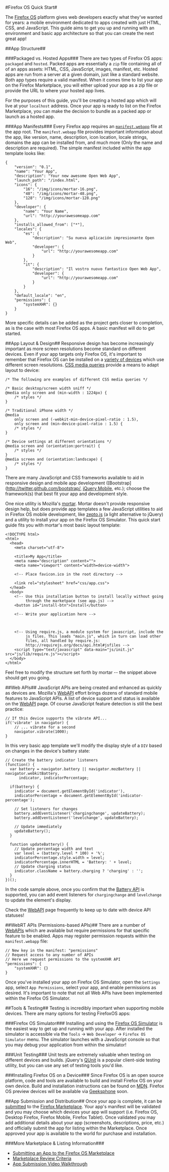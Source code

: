 #Firefox OS Quick Start#

The [Firefox OS](http://www.mozilla.org/en-US/firefoxos/) platform gives web developers exactly what they've wanted for years:  a mobile environment dedicated to apps created with just HTML, CSS, and JavaScript.  This guide aims to get you up and running with an environment and basic app architecture so that you can create the next great app!


##App Structure##

###Packaged vs. Hosted Apps###
There are two types of Firefox OS apps:  `packaged` and `hosted`.  Packed apps are essentially a `zip` file containing all of of an apps assets:  HTML, CSS, JavaScript, images, manifest, etc.  Hosted apps are run from a server at a given domain, just like a standard website.  Both app types require a valid manifest.  When it comes time to list your app on the Firefox Marketplace, you will either upload your app as a zip file or provide the URL to where your hosted app lives.

For the purposes of this guide, you'll be creating a hosted app which will live at your `localhost` address.  Once your app is ready to list on the Firefox Marketplace, you can make the decision to bundle as a packed app or launch as a hosted app.


###App Manifests###
Every Firefox app requires an [`manifest.webapp`](https://marketplace.firefox.com/developers/docs/manifests) file at the app root.  The `manifest.webapp` file provides important information about the app, like version, name, description, icon location, locale strings, domains the app can be installed from, and much more (Only the name and description are required).  The simple manifest included within the app template looks like:

	{
		"version": "0.1",
		"name": "Your App",
		"description": "Your new awesome Open Web App",
		"launch_path": "/index.html",
		"icons": {
			"16": "/img/icons/mortar-16.png",
			"48": "/img/icons/mortar-48.png",
			"128": "/img/icons/mortar-128.png"
		},
		"developer": {
			"name": "Your Name",
			"url": "http://yourawesomeapp.com"
		},
		"installs_allowed_from": ["*"],
		"locales": {
			"es": {
				"description": "Su nueva aplicación impresionante Open Web",
				"developer": {
					"url": "http://yourawesomeapp.com"
				}
			},
			"it": {
				"description": "Il vostro nuovo fantastico Open Web App",
				"developer": {
					"url": "http://yourawesomeapp.com"
				}
			}
		},
		"default_locale": "en",
		"permissions": {
			"systemXHR": {}
		}
	}



More specific details can be added as the project gets closer to completion, as is the case with most Firefox OS apps.  A basic manifest will do to get started. 


##App Layout & Design##
Responsive design has become increasingly important as more screen resolutions become standard on different devices.  Even if your app targets only Firefox OS, it's important to remember that Firefox OS can be installed on a [variety of devices](https://developer.mozilla.org/en-US/docs/Mozilla/Firefox_OS/Firefox_OS_build_prerequisites) which use different screen resolutions.  [CSS media queries](https://developer.mozilla.org/en-US/docs/CSS/Media_queries) provide a means to adapt layout to device:

	/* The following are examples of different CSS media queries */

	/* Basic desktop/screen width sniff */
	@media only screen and (min-width : 1224px) {
		/* styles */
	}

	/* Traditional iPhone width */
	@media
		only screen and (-webkit-min-device-pixel-ratio : 1.5),
		only screen and (min-device-pixel-ratio : 1.5) {
		/* styles */
	}

	/* Device settings at different orientations */
	@media screen and (orientation:portrait) {
		/* styles */
	}
	@media screen and (orientation:landscape) {
		/* styles */
	}


There are many JavaScript and CSS frameworks available to aid in responsive design and mobile app development ([Bootstrap](http://twitter.github.com/bootstrap/, [jQuery Mobile](http://jquerymobile.com), etc.);  choose the framework(s) that best fit your app and development style.  

One nice utility is Mozilla's [mortar](https://github.com/mozilla/mortar).  Mortar doesn't provide responsive design help, but does provide app templates a few JavaScript utilities to aid in Firefox OS mobile development, like [zepto.js](http://zeptojs.com/) (a light alternative to jQuery) and a utility to install your app on the Firefox OS Simulator.  This quick start guide fits you with mortar's most basic layout template:
	
	<!DOCTYPE html>
	<html>
	  <head>
	    <meta charset="utf-8">

	    <title>My App</title>
	    <meta name="description" content="">
	    <meta name="viewport" content="width=device-width">

	    <!-- Place favicon.ico in the root directory -->

	    <link rel="stylesheet" href="css/app.css">
	  </head>
	  <body>
	    <!-- Use this installation button to install locally without going
	         through the marketpace (see app.js) -->
	    <button id="install-btn">Install</button>    

	    <!-- Write your application here -->

	    
	    
	    <!-- Using require.js, a module system for javascript, include the
	         js files. This loads "main.js", which in turn can load other
	         files, all handled by require.js:
	         http://requirejs.org/docs/api.html#jsfiles -->
	    <script type="text/javascript" data-main="js/init.js" src="js/lib/require.js"></script>
	  </body>
	</html>


Feel free to modify the structure set forth by mortar -- the snippet above should get you going.


##Web APIs##
JavaScript APIs are being created and enhanced as quickly as devices are.  Mozilla's [WebAPI](https://wiki.mozilla.org/WebAPI) effort brings dozens of standard mobile features to JavaScript APIs.  A list of device support and status is available on the [WebAPI](https://wiki.mozilla.org/WebAPI) page.  Of course JavaScript feature detection is still the best practice:

	// If this device supports the vibrate API...
	if('vibrate' in navigator) {
		// ... vibrate for a second
		navigator.vibrate(1000);
	}

In this very basic app template we'll modify the display style of a `DIV` based on changes in the device's battery state:

	// Create the battery indicator listeners
	(function() {
	  var battery = navigator.battery || navigator.mozBattery || navigator.webkitBattery,
	      indicator, indicatorPercentage;

	  if(battery) {
	    indicator = document.getElementById('indicator'),
	    indicatorPercentage = document.getElementById('indicator-percentage');

	    // Set listeners for changes
	    battery.addEventListener('chargingchange', updateBattery);
	    battery.addEventListener('levelchange', updateBattery);

	    // Update immediately
	    updateBattery();
	  }

	  function updateBattery() {
	    // Update percentage width and text
	    var level = (battery.level * 100) + '%';
	    indicatorPercentage.style.width = level;
	    indicatorPercentage.innerHTML = 'Battery: ' + level;
	    // Update charging status
	    indicator.className = battery.charging ? 'charging' : '';
	  }
	})();

In the code sample above, once you confirm that the [Battery API](https://developer.mozilla.org/en-US/docs/DOM/window.navigator.battery) is supported, you can add event listeners for `chargingchange` and `levelchange` to update the element's display.

Check the [WebAPI](https://wiki.mozilla.org/WebAPI) page frequently to keep up to date with device API statuses!

##WebRT APIs (Permissions-based APIs)##
There are a number of [WebAPIs](https://wiki.mozilla.org/WebAPI) which are available but require permissions for that specific feature to be enabled.  Apps may register permission requests within the `manifest.webapp` file:
	
	// New key in the manifest: "permissions"
	// Request access to any number of APIs
	// Here we request permissions to the systemXHR API
	"permissions": {
		"systemXHR": {}
	}

Once you've installed your app on Firefox OS Simulator, open the `Settings` app, select `App Permissions`, select your app, and enable permissions as desired.  It's important to note that not all Web APIs have been implemented within the Firefox OS Simulator.


##Tools & Testing##
Testing is incredibly important when supporting mobile devices.  There are many options for testing FirefoxOS apps:

###Firefox OS Simulator###
Installing and using the [Firefox OS Simulator](https://marketplace.firefox.com/developers/docs/firefox_os_simulator) is the easiest way to get up and running with your app.  After installed the simulator is accessible via the `Tools` -> `Web Developer` -> `Firefox OS Simulator` menu.  The simulator launches with a JavaScript console so that you may debug your application from within the simulator!

###Unit Testing###
Unit tests are extremely valuable when testing on different devices and builds.  jQuery's  [QUnit](http://qunitjs.com/) is a popular client-side testing utility, but you can use any set of testing tools you'd like.  

###Installing Firefox OS on a Device###
Since Firefox OS is an open source platform, code and tools are available to build and install Firefox OS on your own device.  Build and installation instructions can be found on [MDN](https://developer.mozilla.org/en-US/docs/Mozilla/Firefox_OS/Platform).  Firefox OS preview devices will be available via [Geeksphone](http://www.geeksphone.com/) soon.



##App Submission and Distribution##
Once your app is complete, it can be [submitted](https://marketplace.firefox.com/developers/submit/app/manifest) to the [Firefox Marketplace](https://marketplace.firefox.com/).  Your app's manifest will be validated and you may choose which devices your app will support (i.e. Firefox OS, Desktop Firefox, Firefox Mobile, Firefox Tablet).  Once validated you may add additional details about your app (screenshots, descriptions, price, etc.) and officially submit the app for listing within the Marketplace.  Once approved your app is available to the world for purchase and installation.

###More Marketplace &amp; Listing Information###
* [Submitting an App to the Firefox OS Marketplace](https://developer.mozilla.org/en-US/docs/Apps/Submitting_an_app)
* [Marketplace Review Criteria](https://developer.mozilla.org/en-US/docs/Apps/Marketplace_review_criteria)
* [App Submission Video Walkthrough](http://s.vid.ly/embeded.html?link=8k2n4w&autoplay=false)